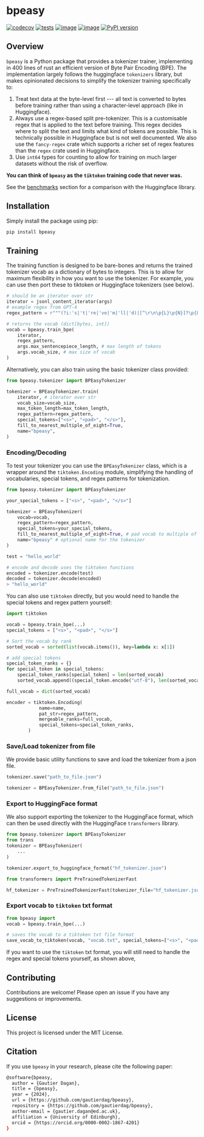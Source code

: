 # bpeasy

[![codecov](https://codecov.io/gh/gautierdag/bpeasy/branch/main/graph/badge.svg?token=NWHDJ22L8I)](https://codecov.io/gh/gautierdag/bpeasy) [![tests](https://github.com/gautierdag/bpeasy/actions/workflows/test.yml/badge.svg)](https://github.com/gautierdag/bpeasy/actions/workflows/test.yml) [![image](https://img.shields.io/pypi/l/bpeasy.svg)](https://pypi.python.org/pypi/bpeasy) [![image](https://img.shields.io/pypi/pyversions/bpeasy.svg)](https://pypi.python.org/pypi/bpeasy) [![PyPI version](https://badge.fury.io/py/bpeasy.svg)](https://badge.fury.io/py/bpeasy)

## Overview

`bpeasy` is a Python package that provides a tokenizer trainer, implementing in 400 lines of rust an efficient version of Byte Pair Encoding (BPE). The implementation largely follows the huggingface `tokenizers` library, but makes opinionated decisions to simplify the tokenizer training specifically to:

1. Treat text data at the byte-level first --- all text is converted to bytes before training rather than using a character-level approach (like in Huggingface).
2. Always use a regex-based split pre-tokenizer. This is a customisable regex that is applied to the text before training. This regex decides where to split the text and limits what kind of tokens are possible. This is technically possible in Huggingface but is not well documented. We also use the `fancy-regex` crate which supports a richer set of regex features than the `regex` crate used in Huggingface.
3. Use `int64` types for counting to allow for training on much larger datasets without the risk of overflow.

**You can think of `bpeasy` as the `tiktoken` training code that never was.**

See the [benchmarks](/benchmarks/README.md) section for a comparison with the Huggingface library.

## Installation

Simply install the package using pip:

```bash
pip install bpeasy
```

## Training

The training function is designed to be bare-bones and returns the trained tokenizer vocab as a dictionary of bytes to integers. This is to allow for maximum flexibility in how you want to use the tokenizer. For example, you can use then port these to tiktoken or Huggingface tokenizers (see below).

```python
# should be an iterator over str
iterator = jsonl_content_iterator(args)
# example regex from GPT-4
regex_pattern = r"""(?i:'s|'t|'re|'ve|'m|'ll|'d)|[^\r\n\p{L}\p{N}]?\p{L}+|\p{N}{1,3}| ?[^\s\p{L}\p{N}]+[\r\n]*|\s*[\r\n]+|\s+(?!\S)|\s+"""

# returns the vocab (dict[bytes, int])
vocab = bpeasy.train_bpe(
    iterator,
    regex_pattern,
    args.max_sentencepiece_length, # max length of tokens
    args.vocab_size, # max size of vocab
)
```

Alternatively, you can also train using the basic tokenizer class provided:

```python
from bpeasy.tokenizer import BPEasyTokenizer

tokenizer = BPEasyTokenizer.train(
    iterator, # iterator over str
    vocab_size=vocab_size,
    max_token_length=max_token_length,
    regex_pattern=regex_pattern,
    special_tokens=["<s>", "<pad>", "</s>"],
    fill_to_nearest_multiple_of_eight=True,
    name="bpeasy",
)
```

### Encoding/Decoding

To test your tokenizer you can use the `BPEasyTokenizer` class, which is a wrapper around the `tiktoken.Encoding` module, simplifying the handling of vocabularies, special tokens, and regex patterns for tokenization.

```python
from bpeasy.tokenizer import BPEasyTokenizer

your_special_tokens = ["<s>", "<pad>", "</s>"]

tokenizer = BPEasyTokenizer(
    vocab=vocab,
    regex_pattern=regex_pattern,
    special_tokens=your_special_tokens,
    fill_to_nearest_multiple_of_eight=True, # pad vocab to multiple of 8
    name="bpeasy" # optional name for the tokenizer
)

test = "hello_world"

# encode and decode uses the tiktoken functions
encoded = tokenizer.encode(test)
decoded = tokenizer.decode(encoded)
> "hello_world"
```

You can also use `tiktoken` directly, but you would need to handle the special tokens and regex pattern yourself:

```python
import tiktoken

vocab = bpeasy.train_bpe(...)
special_tokens = ["<s>", "<pad>", "</s>"]

# Sort the vocab by rank
sorted_vocab = sorted(list(vocab.items()), key=lambda x: x[1])

# add special tokens
special_token_ranks = {}
for special_token in special_tokens:
    special_token_ranks[special_token] = len(sorted_vocab)
    sorted_vocab.append((special_token.encode("utf-8"), len(sorted_vocab)))

full_vocab = dict(sorted_vocab)

encoder = tiktoken.Encoding(
            name=name,
            pat_str=regex_pattern,
            mergeable_ranks=full_vocab,
            special_tokens=special_token_ranks,
        )
```

### Save/Load tokenizer from file

We provide basic utility functions to save and load the tokenizer from a json file.

```python
tokenizer.save("path_to_file.json")

tokenizer = BPEasyTokenizer.from_file("path_to_file.json")
```

### Export to HuggingFace format

We also support exporting the tokenizer to the HuggingFace format, which can then be used directly with the HuggingFace `transformers` library.

```python
from bpeasy.tokenizer import BPEasyTokenizer
from trans
tokenizer = BPEasyTokenizer(
    ...
)

tokenizer.export_to_huggingface_format("hf_tokenizer.json")

from transformers import PreTrainedTokenizerFast

hf_tokenizer = PreTrainedTokenizerFast(tokenizer_file="hf_tokenizer.json")
```

### Export vocab to `tiktoken` txt format

```python
from bpeasy import 
vocab = bpeasy.train_bpe(...)

# saves the vocab to a tiktoken txt file format
save_vocab_to_tiktoken(vocab, "vocab.txt", special_tokens=["<s>", "<pad>", "</s>"])

```

If you want to use the `tiktoken` txt format, you will still need to handle the regex and special tokens yourself, as shown above,

## Contributing

Contributions are welcome! Please open an issue if you have any suggestions or improvements.

## License

This project is licensed under the MIT License.

## Citation

If you use `bpeasy` in your research, please cite the following paper:

```bash
@software{bpeasy,
  author = {Gautier Dagan},
  title = {bpeasy},
  year = {2024},
  url = {https://github.com/gautierdag/bpeasy},
  repository = {https://github.com/gautierdag/bpeasy},
  author-email = {gautier.dagan@ed.ac.uk},
  affiliation = {University of Edinburgh},
  orcid = {https://orcid.org/0000-0002-1867-4201}
}
```
